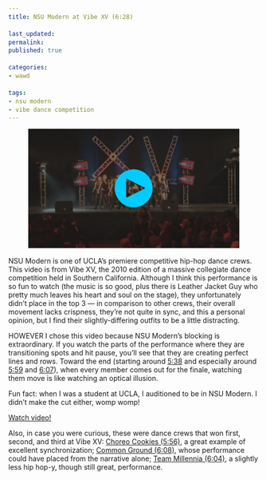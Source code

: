 ```yaml
---
title: NSU Modern at Vibe XV (6:28)

last_updated: 
permalink: 
published: true

categories:
- wawd

tags:
- nsu modern
- vibe dance competition
---
```


<figure>
	<a href="http://youtu.be/YetEowW5hi8"><img src="/assets/images/2014-01-22-nsu_modern_vibe_xv.jpg" alt="A still from a Youtube dance video. It's a pretty low quality still to be honest. But it's NSU Modern on stage at Vibe 15." /></a>
</figure>

NSU Modern is one of UCLA’s premiere competitive hip-hop dance crews. This video is from Vibe XV, the 2010 edition of a massive collegiate dance competition held in Southern California. Although I think this performance is so fun to watch (the music is so good, plus there is Leather Jacket Guy who pretty much leaves his heart and soul on the stage), they unfortunately didn’t place in the top 3 — in comparison to other crews, their overall movement lacks crispness, they’re not quite in sync, and this a personal opinion, but I find their slightly-differing outfits to be a little distracting. 

HOWEVER I chose this video because NSU Modern’s blocking is extraordinary. If you watch the parts of the performance where they are transitioning spots and hit pause, you’ll see that they are creating perfect lines and rows. Toward the end (starting around [5:38](http://youtu.be/YetEowW5hi8?t=5m38s) and especially around [5:59](http://youtu.be/YetEowW5hi8?t=5m59s) and [6:07](http://youtu.be/YetEowW5hi8?t=6m07s)), when every member comes out for the finale, watching them move is like watching an optical illusion. 

Fun fact: when I was a student at UCLA, I auditioned to be in NSU Modern. I didn’t make the cut either, womp womp!

[Watch video!](http://youtu.be/YetEowW5hi8)

<section class="postscript">
	<p>
		Also, in case you were curious, these were dance crews that won first, second, and third at Vibe XV: <a href="http://www.youtube.com/watch?v=BDVfop2BSZQ">Choreo Cookies (5:56)</a>, a great example of excellent synchronization; <a href="http://www.youtube.com/watch?v=Q-xmDvbIoRc">Common Ground (6:08)</a>, whose performance could have placed from the narrative alone; <a href="http://www.youtube.com/watch?v=0GMO-xhbq4E">Team Millennia (6:04)</a>, a slightly less hip hop-y, though still great, performance.
	</p>
</section>
